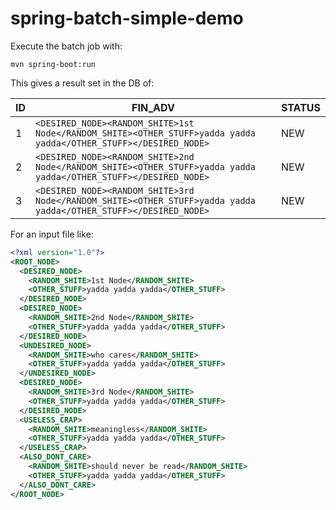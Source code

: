 # spring-batch-simple-demo

Execute the batch job with:

    mvn spring-boot:run
    
This gives a result set in the DB of:

ID | FIN_ADV | STATUS
---|---------|-------
1  | `<DESIRED_NODE><RANDOM_SHITE>1st Node</RANDOM_SHITE><OTHER_STUFF>yadda yadda yadda</OTHER_STUFF></DESIRED_NODE>` | NEW
2	 | `<DESIRED_NODE><RANDOM_SHITE>2nd Node</RANDOM_SHITE><OTHER_STUFF>yadda yadda yadda</OTHER_STUFF></DESIRED_NODE>` | NEW
3	 | `<DESIRED_NODE><RANDOM_SHITE>3rd Node</RANDOM_SHITE><OTHER_STUFF>yadda yadda yadda</OTHER_STUFF></DESIRED_NODE>`	| NEW

For an input file like:

```xml
<?xml version="1.0"?>
<ROOT_NODE>
  <DESIRED_NODE>
    <RANDOM_SHITE>1st Node</RANDOM_SHITE>
    <OTHER_STUFF>yadda yadda yadda</OTHER_STUFF>
  </DESIRED_NODE>
  <DESIRED_NODE>
    <RANDOM_SHITE>2nd Node</RANDOM_SHITE>
    <OTHER_STUFF>yadda yadda yadda</OTHER_STUFF>
  </DESIRED_NODE>
  <UNDESIRED_NODE>
    <RANDOM_SHITE>who cares</RANDOM_SHITE>
    <OTHER_STUFF>yadda yadda yadda</OTHER_STUFF>
  </UNDESIRED_NODE>
  <DESIRED_NODE>
    <RANDOM_SHITE>3rd Node</RANDOM_SHITE>
    <OTHER_STUFF>yadda yadda yadda</OTHER_STUFF>
  </DESIRED_NODE>
  <USELESS_CRAP>
    <RANDOM_SHITE>meaningless</RANDOM_SHITE>
    <OTHER_STUFF>yadda yadda yadda</OTHER_STUFF>
  </USELESS_CRAP>
  <ALSO_DONT_CARE>
    <RANDOM_SHITE>should never be read</RANDOM_SHITE>
    <OTHER_STUFF>yadda yadda yadda</OTHER_STUFF>
  </ALSO_DONT_CARE>
</ROOT_NODE>
```
